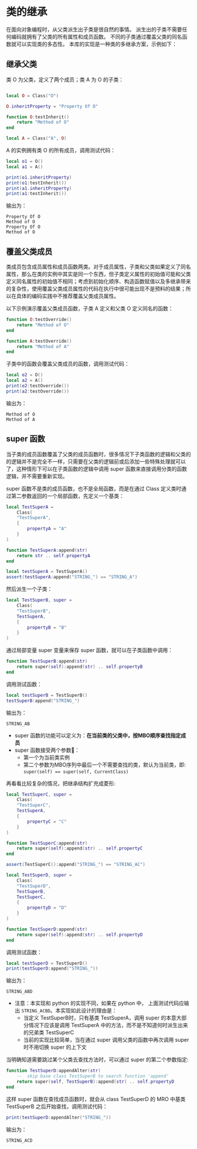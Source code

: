 类的继承
====
在面向对象编程时，从父类派生出子类是很自然的事情。
派生出的子类不需要任何编码就拥有了父类的所有属性和成员函数。
不同的子类通过覆盖父类的同名函数就可以实现类的多态性。
本库的实现是一种类的多继承方案，示例如下：

继承父类
----
类 O 为父类，定义了两个成员；类 A 为 O 的子类：
``` lua

local O = Class("O")

O.inheritProperty = "Property Of O"

function O:testInherit()
    return "Method of O"
end

local A = Class("A", O)
```
A 的实例拥有类 O 的所有成员，调用测试代码：
``` lua
local o1 = O()
local a1 = A()

print(o1.inheritProperty)
print(o1:testInherit())
print(a1.inheritProperty)
print(a1:testInherit())
```
输出为：
```
Property Of O
Method of O
Property Of O
Method of O
```

覆盖父类成员
----
类成员包含成员属性和成员函数两类。对于成员属性，子类和父类如果定义了同名属性，那么在类的实例中其实是同一个东西，但子类定义属性的初始值可能和父类定义同名属性的初始值不相同；考虑到初始化顺序、构造函数赋值以及多继承带来的复杂性，使用覆盖父类成员属性的代码在执行中很可能出现不是预料的结果；所以在具体的编码实践中不推荐覆盖父类成员属性。

以下示例演示覆盖父类成员函数，子类 A 定义和父类 O 定义同名的函数：
``` lua
function O:testOverride()
    return "Method of O"
end

function A:testOverride()
    return "Method of A"
end
```
子类中的函数会覆盖父类成员的函数，调用测试代码：
``` lua
local o2 = O()
local a2 = A()
print(o2:testOverride())
print(a2:testOverride())
```
输出为：
```
Method of O
Method of A
```

super 函数
----

当子类的成员函数覆盖了父类的成员函数时，很多情况下子类函数的逻辑和父类的的逻辑并不是完全不一样，只需要在父类的逻辑前或后添加一些特殊处理就可以了，这种情形下可以在子类函数的逻辑中调用 super 函数来直接调用分类的函数逻辑，并不需要重新实现。

super 函数不是类的成员函数，也不是全局函数，而是在通过 Class 定义类时通过第二参数返回的一个局部函数，先定义一个基类：
``` lua
local TestSuperA =
    Class(
    "TestSuperA",
    {
        propertyA = "A"
    }
)

function TestSuperA:append(str)
    return str .. self.propertyA
end

local testSuperA = TestSuperA()
assert(testSuperA:append("STRING_") == "STRING_A")
```
然后派生一个子类：
``` lua
local TestSuperB, super =
    Class(
    "TestSuperB",
    TestSuperA,
    {
        propertyB = "B"
    }
)

```
通过局部变量 super 变量来保存 super 函数，就可以在子类函数中调用：
``` lua
function TestSuperB:append(str)
    return super(self):append(str) .. self.propertyB
end
```
调用测试函数：
``` lua
local testSuperB = TestSuperB()
testSuperB:append("STRING_")
```
输出为：
```
STRING_AB
```
- super 函数的功能可以定义为：**在当前类的父类中，按MBO顺序查找指定成员**
- super 函数接受两个参数：
    - 第一个为当前类实例
    - 第二个参数为MBO序列中最后一个不需要查找的类，默认为当前类，即: `super(self) == super(self, CurrentClass)`

再看看比较复杂的情况，把继承结构扩充成菱形:
``` lua
local TestSuperC, super =
    Class(
    "TestSuperC",
    TestSuperA,
    {
        propertyC = "C"
    }
)

function TestSuperC:append(str)
    return super(self):append(str) .. self.propertyC
end

assert(TestSuperC():append("STRING_") == "STRING_AC")

local TestSuperD, super =
    Class(
    "TestSuperD",
    TestSuperB,
    TestSuperC,
    {
        propertyD = "D"
    }
)

function TestSuperD:append(str)
    return super(self):append(str) .. self.propertyD
end
```
调用测试函数：
``` lua
local testSuperD = TestSuperD()
print(testSuperD:append("STRING_"))
```
输出为：
```
STRING_ABD
```
- 注意：本实现和 python 的实现不同，如果在 python 中， 上面测试代码应输出 `STRING_ACBD`。本实现如此设计的理由是：
    - 当定义 TestSuperB时，只有基类 TestSuperA，调用 super 的本意大部分情况下应该是调用 TestSuperA 中的方法，而不是不知道何时派生出来的兄弟类 TestSuperC
    - 当前的实现比较简单，当在通过 super 调用父类的函数中再次调用 super 时不用切换 super 的上下文

当明确知道需要跳过某个父类去查找方法时，可以通过 super 的第二个参数指定:
``` lua
function TestSuperD:appendAlter(str)
    --  skip base class TestSuperB to search function 'append'
    return super(self, TestSuperB):append(str) .. self.propertyD
end
```
这样 super 函数在查找成员函数时，就会从 class TestSuperD 的 MRO 中基类 TestSuperB 之后开始查找，调用测试代码：
``` lua
print(testSuperD:appendAlter("STRING_"))
```
输出为：
```
STRING_ACD
```
